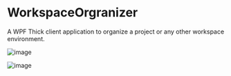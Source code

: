 # WorkspaceOrgranizer
A WPF Thick client application to organize a project or any other workspace environment.

![image](https://user-images.githubusercontent.com/6920173/110691292-fa90a780-820a-11eb-9c77-347ea6aea3b6.png)

![image](https://user-images.githubusercontent.com/6920173/110691493-39bef880-820b-11eb-9e21-cf12b29a840b.png)

